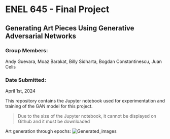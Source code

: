 # ENEL 645 - Final Project
## Generating Art Pieces Using Generative Adversarial Networks

### Group Members: 
Andy Guevara, Moaz Barakat, Billy Sidharta, Bogdan Constantinescu, Juan Celis
### Date Submitted:
April 1st, 2024

This repository contains the Jupyter notebook used for experimentation and training of the GAN model for this project.
> Due to the size of the Jupyter notebook, it cannot be displayed on Github and it must be downloaded

Art generation through epochs:
![Generated_images](./animation.gif)
